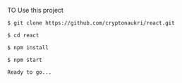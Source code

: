 TO Use this project

    $ git clone https://github.com/cryptonaukri/react.git

    $ cd react

    $ npm install 

    $ npm start

    Ready to go...
